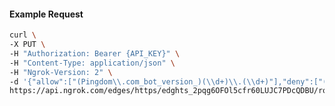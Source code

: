 <!-- Code generated for API Clients. DO NOT EDIT. -->

#### Example Request

```bash
curl \
-X PUT \
-H "Authorization: Bearer {API_KEY}" \
-H "Content-Type: application/json" \
-H "Ngrok-Version: 2" \
-d '{"allow":["(Pingdom\\.com_bot_version_)(\\d+)\\.(\\d+)"],"deny":["(made_up_bot)/(\\d+)\\.(\\d+)"],"enabled":true}' \
https://api.ngrok.com/edges/https/edghts_2pqg6OFOl5cfr60LUJC7PDcQDBU/routes/edghtsrt_2pqg6RFcXESyTSoFEJNMgr2zQC4/user_agent_filter
```
